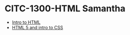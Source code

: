 # CITC-1300-HTML Samantha


<ul>
<li><a href="intro_to_html/index.html" target="_blank" >Intro to HTML </a></li>
<li><a href="Demo/index.html" target="_blank" >HTML 5 and intro to CSS </a></li>
</ul>